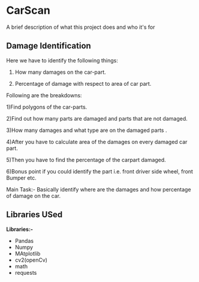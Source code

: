 
# CarScan


A brief description of what this project does and who it's for


## Damage Identification
Here we  have to identify the following things:

1) How many damages on the car-part.

2) Percentage of damage with respect to area of car part.


Following are the breakdowns:

1)Find polygons of the car-parts.

2)Find out how many parts are damaged and parts that are not damaged.

3)How many damages and what type are on the damaged parts .

4)After you have to calculate area of the damages on every damaged car part.

5)Then you have to find the percentage of the carpart damaged.

6)Bonus point if you could identify the part i.e. front driver side wheel, front Bumper etc.

Main Task:- Basically identify where are the damages and how percentage of damage on the car.
## Libraries USed 

**Libraries:-** 
- Pandas
- Numpy
- MAtplotlib
- cv2(openCv)
- math
- requests



